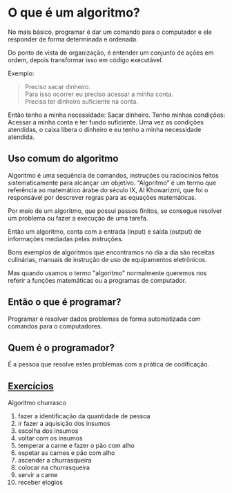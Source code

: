 # O que é um algoritmo?

No mais básico, programar é dar um comando para o computador e ele responder de forma determinada e ordenada.

Do ponto de vista de organização, é entender um conjunto de ações em ordem, depois transformar isso em código executável.

Exemplo:
> Preciso sacar dinheiro.</br>
> Para isso ocorrer eu preciso acessar a minha conta.</br>
> Precisa ter dinheiro suficiente na conta.</br>

Então tenho a minha necessidade: Sacar dinheiro.
Tenho minhas condições: Acessar a minha conta e ter fundo suficiente.
Uma vez as condições atendidas, o caixa libera o dinheiro e eu tenho a minha necessidade atendida.

## Uso comum do algoritmo

Algoritmo é uma sequência de comandos, instruções ou raciocínios feitos sistematicamente para alcançar um objetivo. “Algoritmo” é um termo que referência ao matemático árabe do século IX, Al Khowarizmi, que foi o responsável por descrever regras para as equações matemáticas.

Por meio de um algoritmo, que possui passos finitos, se consegue resolver um problema ou fazer a execução de uma tarefa.

Então um algoritmo, conta com a entrada (input) e saída (output) de informações mediadas pelas instruções.

Bons exemplos de algoritmos que encontramos no dia a dia são receitas culinárias, manuais de instrução de uso de equipamentos eletrônicos. 

Mas quando usamos o termo "algoritmo" normalmente queremos nos referir a funções matemáticas ou a programas de computador.

## Então o que é programar?

Programar é resolver dados problemas de forma automatizada com comandos para o computadores.

## Quem é o programador?

É a pessoa que resolve estes problemas com a prática de codificação.

## [Exercícios](02-exercicios.md)

Algoritmo churrasco

1. fazer a identificação da quantidade de pessoa 
2. ir fazer a aquisição dos insumos 
3. escolha dos insumos 
4. voltar com os insumos 
5. temperar a carne e fazer o pão com alho
6. espetar as carnes e pão com alho
7. ascender a churrasqueira 
8. colocar na churrasqueira
9. servir a carne 
10. receber elogios 



















